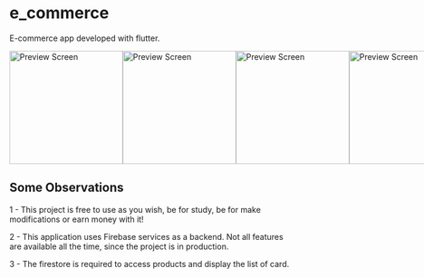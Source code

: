 # e_commerce

E-commerce app developed with flutter.

<div style="display: flex; justify-content: space-between; width: 100%;"> 
  <img src="https://github.com/andreferrazz/flutter-ecommerce-app/blob/master/assets/images/1.jpeg" alt="Preview Screen" width="200" height="auto"/>
  <img src="https://github.com/andreferrazz/flutter-ecommerce-app/blob/master/assets/images/2.jpeg" alt="Preview Screen" width="200" height="auto"/>
  <img src="https://github.com/andreferrazz/flutter-ecommerce-app/blob/master/assets/images/3.jpeg" alt="Preview Screen" width="200" height="auto"/>
  <img src="https://github.com/andreferrazz/flutter-ecommerce-app/blob/master/assets/images/4.jpeg" alt="Preview Screen" width="200" height="auto"/>
  <img src="https://github.com/andreferrazz/flutter-ecommerce-app/blob/master/assets/images/5.jpeg" alt="Preview Screen" width="200" height="auto"/>
  <img src="https://github.com/andreferrazz/flutter-ecommerce-app/blob/master/assets/images/6.jpeg" alt="Preview Screen" width="200" height="auto"/>
  <img src="https://github.com/andreferrazz/flutter-ecommerce-app/blob/master/assets/images/7.jpeg" alt="Preview Screen" width="200" height="auto"/>
  <img src="https://github.com/andreferrazz/flutter-ecommerce-app/blob/master/assets/images/8.jpeg" alt="Preview Screen" width="200" height="auto"/>
  <img src="https://github.com/andreferrazz/flutter-ecommerce-app/blob/master/assets/images/9.jpeg" alt="Preview Screen" width="200" height="auto"/>
  <img src="https://github.com/andreferrazz/flutter-ecommerce-app/blob/master/assets/images/10.jpeg" alt="Preview Screen" width="200" height="auto"/>
  <img src="https://github.com/andreferrazz/flutter-ecommerce-app/blob/master/assets/images/11.jpeg" alt="Preview Screen" width="200" height="auto"/>
<!--   <img src="https://github.com/andreferrazz/flutter-ecommerce-app/blob/master/assets/images/12.jpeg" alt="Preview Screen" width="200" height="auto"/> -->
  <img src="https://github.com/andreferrazz/flutter-ecommerce-app/blob/master/assets/images/14.jpeg" alt="Preview Screen" width="200" height="auto"/>
</div>

## Some Observations

1 - This project is free to use as you wish, be for study, be for make modifications or earn money with it!

2 - This application uses Firebase services as a backend. Not all features are available all the time, since the project is in production.

3 - The firestore is required to access products and display the list of card.
